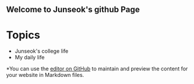 ## Welcome to Junseok's github Page

# Topics
 * Junseok's college life
 * My daily life







*You can use the [editor on GitHub](https://github.com/Junduck15/Junduck15.github.io/edit/master/README.md) to maintain and preview the content for your website in Markdown files.

